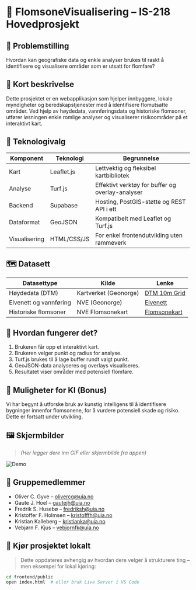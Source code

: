 # 🌊 FlomsoneVisualisering – IS-218 Hovedprosjekt

## 📌 Problemstilling
Hvordan kan geografiske data og enkle analyser brukes til raskt å identifisere og visualisere områder som er utsatt for flomfare?

## 🧠 Kort beskrivelse
Dette prosjektet er en webapplikasjon som hjelper innbyggere, lokale myndigheter og beredskapstjenester med å identifisere flomutsatte områder. Ved hjelp av høydedata, vannføringsdata og historiske flomsoner, utfører løsningen enkle romlige analyser og visualiserer risikoområder på et interaktivt kart.

## 🧰 Teknologivalg

| Komponent     | Teknologi        | Begrunnelse |
|---------------|------------------|-------------|
| Kart          | Leaflet.js       | Lettvektig og fleksibel kartbibliotek |
| Analyse       | Turf.js          | Effektivt verktøy for buffer og overlay-analyser |
| Backend       | Supabase         | Hosting, PostGIS-støtte og REST API i ett |
| Dataformat    | GeoJSON          | Kompatibelt med Leaflet og Turf.js |
| Visualisering | HTML/CSS/JS      | For enkel frontendutvikling uten rammeverk |

## 🗺 Datasett

| Datasettype       | Kilde                                         | Lenke |
|--------------------|-----------------------------------------------|-------|
| Høydedata (DTM)    | Kartverket (Geonorge)                         | [DTM 10m Grid](https://kartkatalog.geonorge.no/metadata/kartverket/dtm-terrengmodell-10-m-grid/33bd46cb-0a9c-427f-a8f5-6eb78b0b7ff0) |
| Elvenett og vannføring | NVE (Geonorge)                          | [Elvenett](https://kartkatalog.geonorge.no/metadata/norges-vassdrags-og-energidirektorat/elvenett/669e622b-33fc-4740-a0ee-3f74d52f5238) |
| Historiske flomsoner | NVE Flomsonekart                        | [Flomsonekart](https://kartkatalog.geonorge.no/metadata/norges-vassdrags-og-energidirektorat/flomsonekart/3db3b857-4370-41c8-9fd4-150dd58f9d44) |

## 🧪 Hvordan fungerer det?

1. Brukeren får opp et interaktivt kart.
2. Brukeren velger punkt og radius for analyse.
3. Turf.js brukes til å lage buffer rundt valgt punkt.
4. GeoJSON-data analyseres og overlays visualiseres.
5. Resultatet viser områder med potensiell flomfare.

## 🧠 Muligheter for KI (Bonus)
Vi har begynt å utforske bruk av kunstig intelligens til å identifisere bygninger innenfor flomsonene, for å vurdere potensiell skade og risiko. Dette er fortsatt under utvikling.

## 🖼 Skjermbilder

> *(Her legger dere inn GIF eller skjermbilde fra appen)*

![Demo](docs/flomsoner.gif)

## 👥 Gruppemedlemmer

- Oliver C. Gyve – olivercg@uia.no  
- Gaute J. Hoel – gautejh@uia.no  
- Fredrik S. Husebø – fredriksh@uia.no  
- Kristoffer F. Holmsen – kristofffh@uia.no  
- Kristian Kalleberg – kristianka@uia.no  
- Vebjørn F. Kjus – vebjornfk@uia.no

## 📁 Kjør prosjektet lokalt

> Dette oppdateres avhengig av hvordan dere velger å strukturere ting – men eksempel for lokal kjøring:

```bash
cd frontend/public
open index.html  # eller bruk Live Server i VS Code